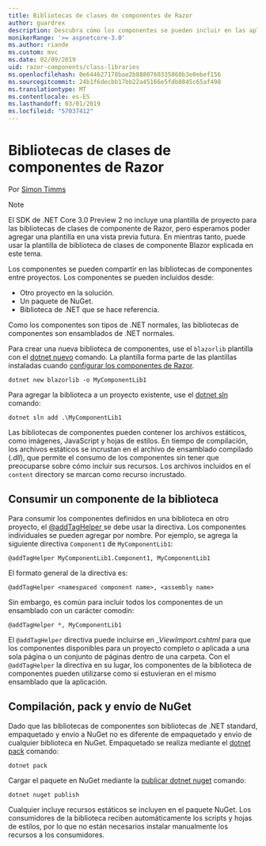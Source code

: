 ```yaml
---
title: Bibliotecas de clases de componentes de Razor
author: guardrex
description: Descubra cómo los componentes se pueden incluir en las aplicaciones de componentes de Razor de una biblioteca de componentes externos.
monikerRange: '>= aspnetcore-3.0'
ms.author: riande
ms.custom: mvc
ms.date: 02/09/2019
uid: razor-components/class-libraries
ms.openlocfilehash: 0e644627178bae2b8880760335860b3e0ebef156
ms.sourcegitcommit: 24b1f6decbb17bb22a45166e5fdb0845c65af498
ms.translationtype: MT
ms.contentlocale: es-ES
ms.lasthandoff: 03/01/2019
ms.locfileid: "57037412"
---
```

# <a name="razor-components-class-libraries"></a>Bibliotecas de clases de componentes de Razor

Por [Simon Timms](https://github.com/stimms)

> [!NOTE]
> El SDK de .NET Core 3.0 Preview 2 no incluye una plantilla de proyecto para las bibliotecas de clases de componente de Razor, pero esperamos poder agregar una plantilla en una vista previa futura. En mientras tanto, puede usar la plantilla de biblioteca de clases de componente Blazor explicada en este tema.

Los componentes se pueden compartir en las bibliotecas de componentes entre proyectos. Los componentes se pueden incluidos desde:

* Otro proyecto en la solución.
* Un paquete de NuGet.
* Biblioteca de .NET que se hace referencia.

Como los componentes son tipos de .NET normales, las bibliotecas de componentes son ensamblados de .NET normales.

Para crear una nueva biblioteca de componentes, use el `blazorlib` plantilla con el [dotnet nuevo](/dotnet/core/tools/dotnet-new) comando. La plantilla forma parte de las plantillas instaladas cuando [configurar los componentes de Razor](xref:razor-components/get-started).

```console
dotnet new blazorlib -o MyComponentLib1
```

Para agregar la biblioteca a un proyecto existente, use el [dotnet sln](/dotnet/core/tools/dotnet-sln) comando:

```console
dotnet sln add .\MyComponentLib1
```

Las bibliotecas de componentes pueden contener los archivos estáticos, como imágenes, JavaScript y hojas de estilos. En tiempo de compilación, los archivos estáticos se incrustan en el archivo de ensamblado compilado (*.dll*), que permite el consumo de los componentes sin tener que preocuparse sobre cómo incluir sus recursos. Los archivos incluidos en el `content` directory se marcan como recurso incrustado. 

## <a name="consume-a-library-component"></a>Consumir un componente de la biblioteca

Para consumir los componentes definidos en una biblioteca en otro proyecto, el [ @addTagHelper ](/aspnet/core/mvc/views/tag-helpers/intro#add-helper-label) se debe usar la directiva. Los componentes individuales se pueden agregar por nombre. Por ejemplo, se agrega la siguiente directiva `Component1` de `MyComponentLib1`:

```cshtml
@addTagHelper MyComponentLib1.Component1, MyComponentLib1
```

El formato general de la directiva es:

```cshtml
@addTagHelper <namespaced component name>, <assembly name>
```

Sin embargo, es común para incluir todos los componentes de un ensamblado con un carácter comodín:

```cshtml
@addTagHelper *, MyComponentLib1
```

El `@addTagHelper` directiva puede incluirse en *_ViewImport.cshtml* para que los componentes disponibles para un proyecto completo o aplicada a una sola página o un conjunto de páginas dentro de una carpeta. Con el `@addTagHelper` la directiva en su lugar, los componentes de la biblioteca de componentes pueden utilizarse como si estuvieran en el mismo ensamblado que la aplicación. 

## <a name="build-pack-and-ship-to-nuget"></a>Compilación, pack y envío de NuGet

Dado que las bibliotecas de componentes son bibliotecas de .NET standard, empaquetado y envío a NuGet no es diferente de empaquetado y envío de cualquier biblioteca en NuGet. Empaquetado se realiza mediante el [dotnet pack](/dotnet/core/tools/dotnet-pack) comando:

```console
dotnet pack
```

Cargar el paquete en NuGet mediante la [publicar dotnet nuget](/dotnet/core/tools/dotnet-nuget-push) comando:

```console
dotnet nuget publish
```

Cualquier incluye recursos estáticos se incluyen en el paquete NuGet. Los consumidores de la biblioteca reciben automáticamente los scripts y hojas de estilos, por lo que no están necesarios instalar manualmente los recursos a los consumidores.
